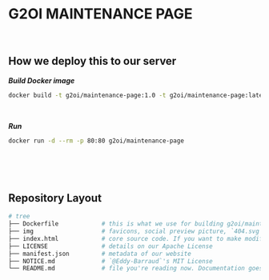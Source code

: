 # G2OI MAINTENANCE PAGE

<br>

## How we deploy this to our server

***Build Docker image***<br>
```bash
docker build -t g2oi/maintenance-page:1.0 -t g2oi/maintenance-page:latest .
```

<br>

***Run***<br>
```bash
docker run -d --rm -p 80:80 g2oi/maintenance-page
```

<br>

<br>
<br>

## Repository Layout

```bash
# tree
├── Dockerfile            # this is what we use for building g2oi/maintenance-page image
├── img                   # favicons, social preview picture, `404.svg`
├── index.html            # core source code. If you want to make modifications, it'll most likely happen here
├── LICENSE               # details on our Apache License
├── manifest.json         # metadata of our website
├── NOTICE.md             # `@Eddy-Barraud`'s MIT License
└── README.md             # file you're reading now. Documentation goes here
```

<br>
<br>
<br>
